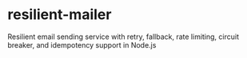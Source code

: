 # resilient-mailer
Resilient email sending service with retry, fallback, rate limiting, circuit breaker, and idempotency support in Node.js
